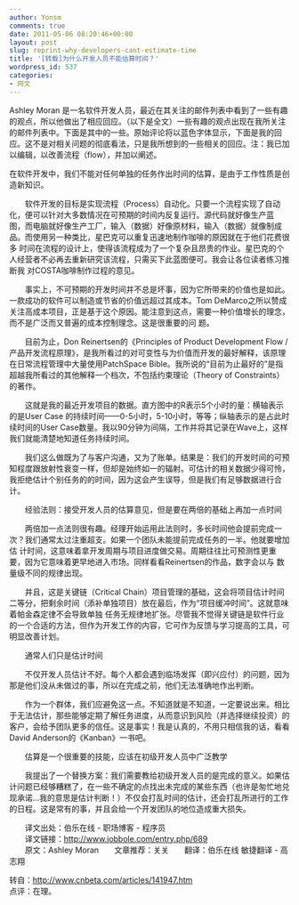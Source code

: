 ```yaml
---
author: Yonsm
comments: true
date: 2011-05-06 08:20:46+00:00
layout: post
slug: reprint-why-developers-cant-estimate-time
title: '[转载]为什么开发人员不能估算时间？'
wordpress_id: 537
categories:
- 网文
---
```


Ashley Moran 是一名软件开发人员，最近在其关注的邮件列表中看到了一些有趣的观点，所以他做出了相应回应。（以下是全文）一些有趣的观点出现在我所关注的邮件列表中。下面是其中的一些。原始评论将以蓝色字体显示，下面是我的回应。这不是对相关问题的彻底看法，只是我所想到的一些相关的回应。注：我已加以编辑，以改善流程（flow），并加以阐述。<!-- more -->  
  
在软件开发中，我们不能对任何单独的任务作出时间的估算，是由于工作性质是创造新知识。  
  
　　软件开发的目标是实现流程（Process）自动化。只要一个流程实现了自动化，便可以针对大多数情况在可预期的时间内反复运行。源代码就好像生产蓝 图，而电脑就好像生产工厂，输入（数据）好像原材料，输入（数据）就像制成品。而使用另一种类比，星巴克可以重复迅速地制作咖啡的原因就在于他们花费很多 时间在流程的设计上，使得该流程成为了一个复杂且昂贵的作业。星巴克的个人经营者不必再去重新研究该流程，只需买下此蓝图便可。我会让各位读者练习推断我 对COSTA咖啡制作过程的意见。  
  
　　事实上，不可预期的开发时间并不总是坏事，因为它所带来的价值也是如此。一款成功的软件可以制造或节省的价值远超过其成本。Tom DeMarco之所以赞成关注高成本项目，正是基于这个原因。能注意到这点，需要一种价值增长的理念，而不是广泛而又普遍的成本控制理念。这是很重要的问 题。  
  
　　目前为止，Don Reinertsen的《Principles of Product Development Flow / 产品开发流程原理》，是我所看过的对可变性与为价值而开发的最好解释，该原理在日常流程管理中大量使用PatchSpace Bible。我所说的“目前为止最好的”是指超越我所看过的其他解释一个档次，不包括约束理论（Theory of Constraints）的著作。  
  
  
  
　　这就是我的最近开发项目的数据。直方图中的R表示5个小时的量：横轴表示的是User Case 的持续时间——0-5小时，5-10小时，等等；纵轴表示的是占此时续时间的User Case数量。我以90分钟为间隔，工作并将其记录在Wave上，这样我们就能清楚地知道任务持续时间。  
  
　　我们这么做既为了与客户沟通，又为了账单。结果是：我们的开发时间的可预知程度跟放射性衰变一样，但却是始终如一的辐射。可估计的相关数据少得可怜，我拒绝估计个别任务的的时间，因为这会产生误导，但是我们有足够数据进行合计。  
  
　　经验法则：接受开发人员的估算意见，但是要在两倍的基础上再加一点时间  
  
　　两倍加一点法则很有趣。经理开始运用此法则时，多长时间他会提前完成一次？我们通常太过注重超支。如果一个团队未能提前完成任务的一半。他就要增加估 计时间，这意味着拿开发周期与项目进度做交易。周期往往比可预测性更重要，因为它意味着更早地进入市场。同样看看Reinertsen的作品，数字会以与 数量级不同的规律出现。  
  
　　并且，这是关键链（Critical Chain）项目管理的基础，这会将项目估计时间二等分，把剩余时间（添补单独项目）放在最后，作为“项目缓冲时间”。这就意味着帕金森定律不会导致单独 任务无规律地扩张。尽管我不觉得关键链是软件行业的一个合适的方法，但作为开发工作的内容，它可作为反馈与学习提高的工具，可明显改善计划。  
  
　　通常人们只是估计时间  
  
　　不仅开发人员估计不好。每个人都会遇到临场发挥（即兴应付）的问题，因为那是他们没从未做过的事，所以在完成之前，他们无法准确地作出判断。  
  
　　作为一个群体，我们应避免这一点。不知道就是不知道，一定要说出来。相比于无法估计，那些能够定期了解任务进度，从而意识到风险（并选择继续投资）的 客户，会给予团队更多的信任。这是事实！我是认真的，不用只相信我的话，看看David Anderson的《Kanban》一书吧。  
  
　　估算是一个很重要的技能，应该在初级开发人员中广泛教学  
  
　　我提出了一个替换方案：我们需要教给初级开发人员的是完成的意义。如果估计问题已经够糟糕了，在一些不确定的点找出未完成的某些东西（也许是匆忙地兑 现承诺…我的意思是估计判断！）不仅会打乱时间的估计，还会打乱所进行的工作的日程。这是常有的事，并且会给一个开发团队的地位造成重大损失。  
  
　　译文出处：伯乐在线 - 职场博客 - 程序员  
　　译文链接：http://www.jobbole.com/entry.php/689  
　　原文：Ashley Moran　　文章推荐：关关　　翻译：伯乐在线 敏捷翻译 - 高志翔  
  
转自：http://www.cnbeta.com/articles/141947.htm  
点评：在理。
